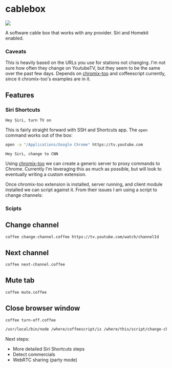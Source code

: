 # cablebox

![](https://thefinalcurtaincall.files.wordpress.com/2012/10/news-32125-b3a8b509bc5e3a074f7f240f57d71aa9.jpg)

A software cable box that works with any provider. Siri and Homekit enabled.

### Caveats

This is heavily based on the URLs you use for stations not changing. I'm not sure how often they change on YoutubeTV, but they seem to be the same over the past few days. Depends on [chromix-too](ttps://github.com/smblott-github/chromix-too) and coffeescript currently, since it chromix-too's examples are in it.

## Features

### Siri Shortcuts

```Hey Siri, turn TV on```

This is fairly straight forward with SSH and Shortcuts app. The `open` command works out of the box:

```sh
open -a "/Applications/Google Chrome" https://tv.youtube.com
```

```Hey Siri, change to CNN```

Using [chromix-too](https://github.com/smblott-github/chromix-too) we can create a generic server to proxy commands to Chrome. Currently I'm leveraging this as much as possible, but will look to eventually writing a custom extension.

Once chromix-too extension is installed, server running, and client module installed we can script against it. From their issues I am using a script to change channels:

### Scipts

## Change channel

```sh
coffee change-channel.coffee https://tv.youtube.com/watch/channelId
```

## Next channel

```sh
coffee next-channel.coffee
```

## Mute tab

```sh
coffee mute.coffee
```

## Close browser window

```sh
coffee turn-off.coffee
```

```sh
/usr/local/bin/node /where/coffeescript/is /where/this/script/change-channel.coffee https://tv.youtube.com/watch/channelId
```

Next steps:

* More detailed Siri Shortcuts steps
* Detect commercials
* WebRTC sharing (party mode)
